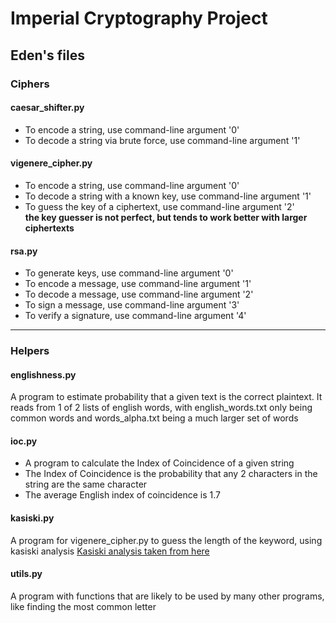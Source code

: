 # Imperial Cryptography Project

## Eden's files

### Ciphers

#### caesar_shifter.py

- To encode a string, use command-line argument '0'
- To decode a string via brute force, use command-line argument '1'

#### vigenere_cipher.py
- To encode a string, use command-line argument '0'
- To decode a string with a known key, use command-line argument '1'
- To guess the key of a ciphertext, use command-line argument '2' <br>
**the key guesser is not perfect, but tends to work better with larger ciphertexts**

#### rsa.py
- To generate keys, use command-line argument '0'
- To encode a message, use command-line argument '1'
- To decode a message, use command-line argument '2'
- To sign a message, use command-line argument '3'
- To verify a signature, use command-line argument '4'

---

### Helpers

#### englishness.py
A program to estimate probability that a given text is the correct plaintext.
It reads from 1 of 2 lists of english words, with english_words.txt only being common words and words_alpha.txt being a much larger set of words

#### ioc.py
- A program to calculate the Index of Coincidence of a given string
- The Index of Coincidence is the probability that any 2 characters in the string are the same character
- The average English index of coincidence is 1.7

#### kasiski.py
A program for vigenere_cipher.py to guess the length of the keyword, using kasiski analysis
[Kasiski analysis taken from here](https://pages.mtu.edu/~shene/NSF-4/Tutorial/VIG/Vig-Kasiski.html)

#### utils.py
A program with functions that are likely to be used by many other programs, like finding the most common letter
